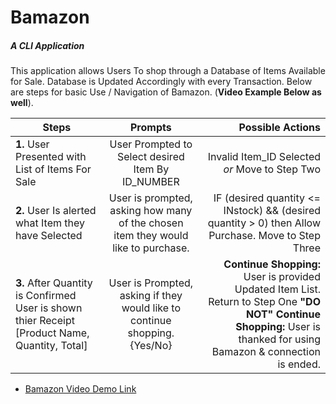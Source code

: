 # Bamazon
##### A CLI Application

This application allows Users To shop through a Database of Items Available for Sale. Database is Updated Accordingly with every Transaction. Below are steps for basic Use / Navigation of Bamazon. 
(**Video Example Below as well**).

| Steps       | Prompts           | Possible Actions  |
| ------------- |:-------------:| --------------:|
| __**1.**__ User Presented with List of Items For Sale      | User Prompted to Select desired Item By ID_NUMBER | Invalid Item_ID Selected *or* Move to Step Two|
| __**2.**__ User Is alerted what Item they have Selected     | User is prompted, asking how many of the chosen item they would like to purchase.      |   IF (desired quantity <= INstock) && (desired quantity > 0) then Allow Purchase. Move to Step Three |
| __**3.**__ After Quantity is Confirmed User is shown thier Receipt [Product Name, Quantity, Total] | User is Prompted, asking if they would like to continue shopping. {Yes/No}      |    **Continue Shopping:** User is provided Updated Item List. Return to Step One  **"DO NOT" Continue Shopping:** User is thanked for using Bamazon & connection is ended. |

- [Bamazon Video Demo Link](https://youtu.be/sOY9tGSllxI "Bamazon Video Demo Link")



